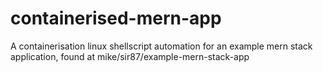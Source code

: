 # containerised-mern-app
A containerisation linux shellscript automation for an example mern stack application, found at mike/sir87/example-mern-stack-app
